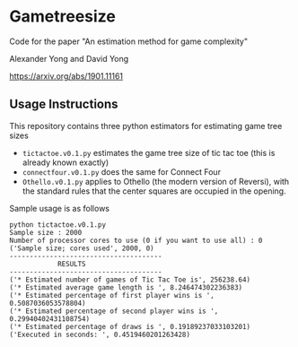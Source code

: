 # Gametreesize
Code for the paper "An estimation method for game complexity"

Alexander Yong and David Yong

https://arxiv.org/abs/1901.11161

Usage Instructions
----------

This repository contains three python estimators for estimating game tree sizes
* `tictactoe.v0.1.py` estimates the game tree size of tic tac toe (this is already known exactly)
* `connectfour.v0.1.py` does the same for Connect Four
* `Othello.v0.1.py` applies to Othello (the modern version of Reversi), with the standard rules that the center
squares are occupied in the opening.

Sample usage is as follows

```
python tictactoe.v0.1.py 
Sample size : 2000 
Number of processor cores to use (0 if you want to use all) : 0
('Sample size; cores used', 2000, 0)
--------------------------------------
            RESULTS                   
--------------------------------------
('* Estimated number of games of Tic Tac Toe is', 256238.64)
('* Estimated average game length is ', 8.246474302236383)
('* Estimated percentage of first player wins is ', 0.5087036053578804)
('* Estimated percentage of second player wins is ', 0.29940402431108754)
('* Estimated percentage of draws is ', 0.19189237033103201)
('Executed in seconds: ', 0.4519460201263428)
```
